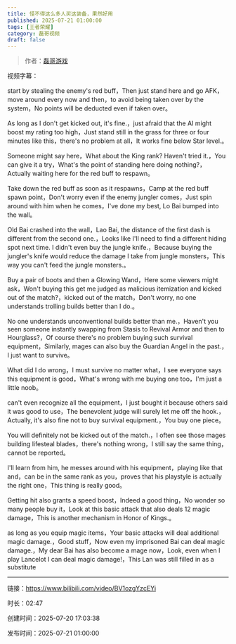 ```yaml
---
title: 怪不得这么多人买这装备，果然好用
published: 2025-07-21 01:00:00
tags: [王者荣耀]
category: 磊哥视频
draft: false
---
```



> 作者：[磊哥游戏](https://space.bilibili.com/268941858?spm_id_from=333.788.upinfo.head.click)

视频字幕：

start by stealing the enemy's red buff，Then just stand here and go AFK，move around every now and then，to avoid being taken over by the system，No points will be deducted even if taken over。

As long as I don't get kicked out, it's fine.，just afraid that the AI might boost my rating too high，Just stand still in the grass for three or four minutes like this，there's no problem at all，It works fine below Star level.。

Someone might say here，What about the King rank? Haven't tried it.，You can give it a try，What's the point of standing here doing nothing?，Actually waiting here for the red buff to respawn。

Take down the red buff as soon as it respawns，Camp at the red buff spawn point，Don't worry even if the enemy jungler comes，Just spin around with him when he comes，I've done my best, Lo Bai bumped into the wall。

Old Bai crashed into the wall，Lao Bai, the distance of the first dash is different from the second one.，Looks like I'll need to find a different hiding spot next time. I didn't even buy the jungle knife.，Because buying the jungler's knife would reduce the damage I take from jungle monsters，This way you can't feed the jungle monsters.。

Buy a pair of boots and then a Glowing Wand，Here some viewers might ask，Won't buying this get me judged as malicious itemization and kicked out of the match?，kicked out of the match，Don't worry, no one understands trolling builds better than I do.。

No one understands unconventional builds better than me.，Haven't you seen someone instantly swapping from Stasis to Revival Armor and then to Hourglass?，Of course there's no problem buying such survival equipment，Similarly, mages can also buy the Guardian Angel in the past.，I just want to survive。

What did I do wrong，I must survive no matter what，I see everyone says this equipment is good，What's wrong with me buying one too，I'm just a little noob。

can't even recognize all the equipment，I just bought it because others said it was good to use，The benevolent judge will surely let me off the hook.，Actually, it's also fine not to buy survival equipment.，You buy one piece。

You will definitely not be kicked out of the match.，I often see those mages building lifesteal blades，there's nothing wrong，I still say the same thing，cannot be reported。

I'll learn from him, he messes around with his equipment，playing like that and，can be in the same rank as you，proves that his playstyle is actually the right one，This thing is really good。

Getting hit also grants a speed boost，Indeed a good thing，No wonder so many people buy it，Look at this basic attack that also deals 12 magic damage，This is another mechanism in Honor of Kings.。

as long as you equip magic items，Your basic attacks will deal additional magic damage.，Good stuff，Now even my imprisoned Bai can deal magic damage.，My dear Bai has also become a mage now，Look, even when I play Lancelot I can deal magic damage!，This Lan was still filled in as a substitute

---

链接：https://www.bilibili.com/video/BV1ozgYzcEYi

时长：02:47

创建时间：2025-07-20 17:03:38

发布时间：2025-07-21 01:00:00

